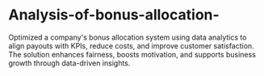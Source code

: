 # Analysis-of-bonus-allocation-
Optimized a company's bonus allocation system using data analytics to align payouts with KPIs, reduce costs, and improve customer satisfaction. The solution enhances fairness, boosts motivation, and supports business growth through data-driven insights.
